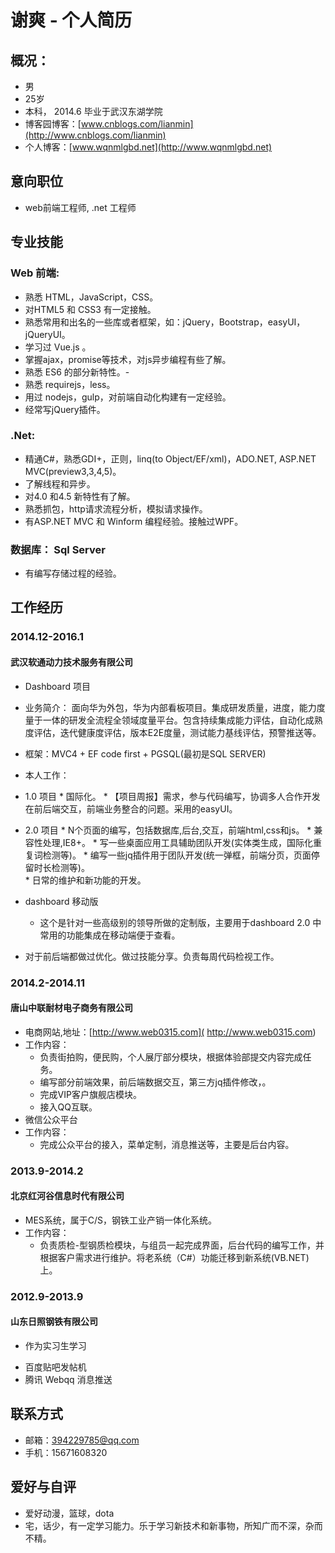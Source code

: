 # 谢爽 - 个人简历

## 概况：
- 男
- 25岁
- 本科， 2014.6 毕业于武汉东湖学院
- 博客园博客：[www.cnblogs.com/lianmin](http://www.cnblogs.com/lianmin)
- 个人博客：[www.wqnmlgbd.net](http://www.wqnmlgbd.net)

## 意向职位
- web前端工程师, .net 工程师

## 专业技能

### Web 前端:
- 熟悉 HTML，JavaScript，CSS。
- 对HTML5 和 CSS3 有一定接触。
- 熟悉常用和出名的一些库或者框架，如：jQuery，Bootstrap，easyUI，jQueryUI。
- 学习过 Vue.js 。
- 掌握ajax，promise等技术，对js异步编程有些了解。
- 熟悉 ES6 的部分新特性。- 
- 熟悉 requirejs，less。
- 用过 nodejs，gulp，对前端自动化构建有一定经验。
- 经常写jQuery插件。

### .Net:
- 精通C#，熟悉GDI+，正则，linq(to Object/EF/xml)，ADO.NET,
ASP.NET MVC(preview3,3,4,5)。
- 了解线程和异步。
- 对4.0 和4.5 新特性有了解。
- 熟悉抓包，http请求流程分析，模拟请求操作。
- 有ASP.NET MVC 和 Winform 编程经验。接触过WPF。

### 数据库： Sql Server
- 有编写存储过程的经验。

## 工作经历

### 2014.12-2016.1 
#### 武汉软通动力技术服务有限公司
- Dashboard 项目
- 业务简介： 面向华为外包，华为内部看板项目。集成研发质量，进度，能力度量于一体的研发全流程全领域度量平台。包含持续集成能力评估，自动化成熟度评估，迭代健康度评估，版本E2E度量，测试能力基线评估，预警推送等。
- 框架：MVC4 + EF code first + PGSQL(最初是SQL SERVER)
- 本人工作：

- 1.0 项目
      * 国际化。
      * 【项目周报】需求，参与代码编写，协调多人合作开发在前后端交互，前端业务整合的问题。采用的easyUI。
- 2.0 项目
      * N个页面的编写，包括数据库,后台,交互，前端html,css和js。
      * 兼容性处理,IE8+。
      * 写一些桌面应用工具辅助团队开发(实体类生成，国际化重复词检测等)。
      * 编写一些jq插件用于团队开发(统一弹框，前端分页，页面停留时长检测等)。      
      * 日常的维护和新功能的开发。
- dashboard 移动版
     * 这个是针对一些高级别的领导所做的定制版，主要用于dashboard 2.0 中常用的功能集成在移动端便于查看。


- 对于前后端都做过优化。做过技能分享。负责每周代码检视工作。

### 2014.2-2014.11 
#### 唐山中联耐材电子商务有限公司
- 电商网站,地址：[http://www.web0315.com]( http://www.web0315.com)
- 工作内容：
     * 负责街拍购，便民购，个人展厅部分模块，根据体验部提交内容完成任务。
     * 编写部分前端效果，前后端数据交互，第三方jq插件修改，。
     * 完成VIP客户旗舰店模块。
     * 接入QQ互联。
- 微信公众平台
- 工作内容：
     * 完成公众平台的接入，菜单定制，消息推送等，主要是后台内容。
    
### 2013.9-2014.2
#### 北京红河谷信息时代有限公司
- MES系统，属于C/S，钢铁工业产销一体化系统。
- 工作内容：
     * 负责质检-型钢质检模块，与组员一起完成界面，后台代码的编写工作，并根据客户需求进行维护。将老系统（C#）功能迁移到新系统(VB.NET)上。
     
### 2012.9-2013.9
#### 山东日照钢铁有限公司
- 作为实习生学习
 * 百度贴吧发帖机
 * 腾讯 Webqq 消息推送
 
## 联系方式
- 邮箱：394229785@qq.com
- 手机：15671608320

## 爱好与自评
 * 爱好动漫，篮球，dota
 * 宅，话少，有一定学习能力。乐于学习新技术和新事物，所知广而不深，杂而不精。
